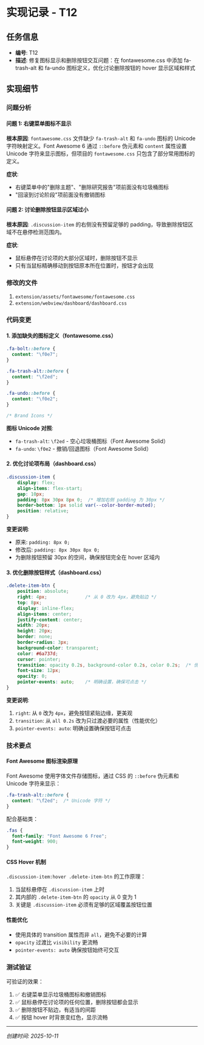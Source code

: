 # 实现记录 - T12

## 任务信息
- **编号**: T12
- **描述**: 修复图标显示和删除按钮交互问题：在 fontawesome.css 中添加 fa-trash-alt 和 fa-undo 图标定义，优化讨论删除按钮的 hover 显示区域和样式

## 实现细节

### 问题分析

#### 问题 1: 右键菜单图标不显示
**根本原因**: `fontawesome.css` 文件缺少 `fa-trash-alt` 和 `fa-undo` 图标的 Unicode 字符映射定义。Font Awesome 6 通过 `::before` 伪元素和 `content` 属性设置 Unicode 字符来显示图标，但项目的 `fontawesome.css` 只包含了部分常用图标的定义。

**症状**: 
- 右键菜单中的"删除主题"、"删除研究报告"项前面没有垃圾桶图标
- "回滚到讨论阶段"项前面没有撤销图标

#### 问题 2: 讨论删除按钮显示区域过小
**根本原因**: `.discussion-item` 的右侧没有预留足够的 padding，导致删除按钮区域不在悬停检测范围内。

**症状**:
- 鼠标悬停在讨论项的大部分区域时，删除按钮不显示
- 只有当鼠标精确移动到按钮原本所在位置时，按钮才会出现

### 修改的文件
1. `extension/assets/fontawesome/fontawesome.css`
2. `extension/webview/dashboard/dashboard.css`

### 代码变更

#### 1. 添加缺失的图标定义（fontawesome.css）

```css
.fa-bolt::before {
  content: "\f0e7";
}

.fa-trash-alt::before {
  content: "\f2ed";
}

.fa-undo::before {
  content: "\f0e2";
}

/* Brand Icons */
```

**图标 Unicode 对照**:
- `fa-trash-alt`: `\f2ed` - 空心垃圾桶图标（Font Awesome Solid）
- `fa-undo`: `\f0e2` - 撤销/回退图标（Font Awesome Solid）

#### 2. 优化讨论项布局（dashboard.css）

```css
.discussion-item {
    display: flex;
    align-items: flex-start;
    gap: 10px;
    padding: 8px 30px 8px 0;  /* 增加右侧 padding 为 30px */
    border-bottom: 1px solid var(--color-border-muted);
    position: relative;
}
```

**变更说明**:
- 原来: `padding: 8px 0;`
- 修改后: `padding: 8px 30px 8px 0;`
- 为删除按钮预留 30px 的空间，确保按钮完全在 hover 区域内

#### 3. 优化删除按钮样式（dashboard.css）

```css
.delete-item-btn {
    position: absolute;
    right: 4px;              /* 从 0 改为 4px，避免贴边 */
    top: 8px;
    display: inline-flex;
    align-items: center;
    justify-content: center;
    width: 20px;
    height: 20px;
    border: none;
    border-radius: 3px;
    background-color: transparent;
    color: #6a737d;
    cursor: pointer;
    transition: opacity 0.2s, background-color 0.2s, color 0.2s;  /* 优化 transition */
    font-size: 12px;
    opacity: 0;
    pointer-events: auto;    /* 明确设置，确保可点击 */
}
```

**变更说明**:
1. `right`: 从 `0` 改为 `4px`，避免按钮紧贴边缘，更美观
2. `transition`: 从 `all 0.2s` 改为只过渡必要的属性（性能优化）
3. `pointer-events: auto`: 明确设置确保按钮可点击

### 技术要点

#### Font Awesome 图标渲染原理
Font Awesome 使用字体文件存储图标，通过 CSS 的 `::before` 伪元素和 Unicode 字符来显示：

```css
.fa-trash-alt::before {
  content: "\f2ed";  /* Unicode 字符 */
}
```

配合基础类：
```css
.fas {
  font-family: "Font Awesome 6 Free";
  font-weight: 900;
}
```

#### CSS Hover 机制
`.discussion-item:hover .delete-item-btn` 的工作原理：
1. 当鼠标悬停在 `.discussion-item` 上时
2. 其内部的 `.delete-item-btn` 的 `opacity` 从 0 变为 1
3. 关键是 `.discussion-item` 必须有足够的区域覆盖按钮位置

#### 性能优化
- 使用具体的 transition 属性而非 `all`，避免不必要的计算
- `opacity` 过渡比 `visibility` 更流畅
- `pointer-events: auto` 确保按钮始终可交互

### 测试验证

可验证的效果：
1. ✅ 右键菜单显示垃圾桶图标和撤销图标
2. ✅ 鼠标悬停在讨论项的任何位置，删除按钮都会显示
3. ✅ 删除按钮不贴边，有适当的间距
4. ✅ 按钮 hover 时背景变红色，显示流畅

---
*创建时间: 2025-10-11*

